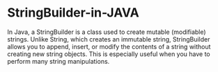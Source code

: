 # StringBuilder-in-JAVA
In Java, a StringBuilder is a class used to create mutable (modifiable) strings. Unlike String, which creates an immutable string, StringBuilder allows you to append, insert, or modify the contents of a string without creating new string objects. This is especially useful when you have to perform many string manipulations.
